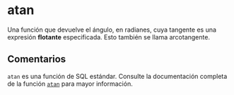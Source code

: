 ﻿---
SidebarGroup: "index-math-functions"
Autogenerated: true
---

# atan

Una función que devuelve el ángulo, en radianes, cuya tangente es una expresión **flotante** especificada. Esto también se llama arcotangente.

## Comentarios 

`atan` es una función de SQL estándar. Consulte la documentación completa de la función [`atan`](https://learn.microsoft.com/es-es/sql/t-sql/functions/atan-transact-sql) para mayor información.
